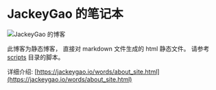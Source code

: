JackeyGao 的笔记本
=================


![JackeyGao 的博客](https://raw.githubusercontent.com/jackeyGao/JackeyGao.github.io/master/assets/images/blog.png "cover")


此博客为静态博客， 直接对 markdown 文件生成的 html 静态文件。 请参考 [scripts](https://github.com/jackeyGao/JackeyGao.github.io/tree/master/scripts) 目录的脚本。


详细介绍: [https://jackeygao.io/words/about_site.html](https://jackeygao.io/words/about_site.html)
